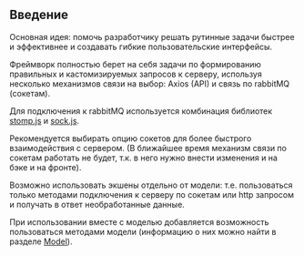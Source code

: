 ## Введение

Основная идея: помочь разработчику решать рутинные задачи быстрее и эффективнее и создавать гибкие пользовательские интерфейсы.

Фреймворк полностью берет на себя задачи по формированию правильных и кастомизируемых запросов к серверу, используя несколько механизмов связи на выбор: Axios (API) и связь по rabbitMQ (сокетам).

Для подключения к rabbitMQ используется комбинация библиотек [stomp.js](https://www.npmjs.com/package/stompjs) и [sock.js](https://www.npmjs.com/package/sockjs-client).

Рекомендуется выбирать опцию сокетов для более быстрого взаимодействия с сервером. 
(В ближайшее время механизм связи по сокетам работать не будет, т.к. в него нужно внести изменения и на бэке и на фронте).
<!-- По поводу того, что связь по сокетам не работает - это еще актуально? -->

Возможно использовать экшены отдельно от модели: т.е. пользоваться только методами подключения к серверу по сокетам или http запросом и получать в ответ необработанные данные.

При использовании вместе с моделью добавляется возможность пользоваться методами модели (информацию о них можно найти в разделе [Model](/client/models.md)).
